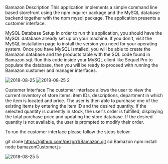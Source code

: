 Bamazon
Description This application implements a simple command line based storefront using the npm inquirer package and the MySQL database backend together with the npm mysql package. The application presents a customer interface.

MySQL Database Setup In order to run this application, you should have the MySQL database already set up on your machine. If you don't, visit the MySQL installation page to install the version you need for your operating system. Once you have MySQL isntalled, you will be able to create the Bamazon database and the products table with the SQL code found in Bamazon.sql. Run this code inside your MySQL client like Sequel Pro to populate the database, then you will be ready to proceed with running the Bamazon customer and manager interfaces.

![2018-08-25](https://user-images.githubusercontent.com/38449432/44624641-37dcf600-a8a8-11e8-8c24-748e7aeace51.png)
![2018-08-25 2](https://user-images.githubusercontent.com/38449432/44624683-6a3b2300-a8a9-11e8-8345-a16dd8aa210c.png)

Customer Interface The customer interface allows the user to view the current inventory of store items: item IDs, descriptions, department in which the item is located and price. The user is then able to purchase one of the existing items by entering the item ID and the desired quantity. If the selected quantity is currently in stock, the user's order is fulfilled, displaying the total purchase price and updating the store database. If the desired quantity is not available, the user is prompted to modify their order.

To run the customer interface please follow the steps below:

git clone https://github.com/pezgrrl/Bamazon.git
cd Bamazon
npm install 
node bamazonCustomer.js

![2018-08-25 5](https://user-images.githubusercontent.com/38449432/44624687-aa020a80-a8a9-11e8-9273-b6d46272d5a5.png)
